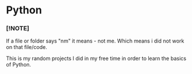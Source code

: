 # Python

### [!NOTE]
If a file or folder says "nm" it means - not me. Which means i did not work on that file/code.

This is my random projects I did in my free time in order to learn the basics of Python.
